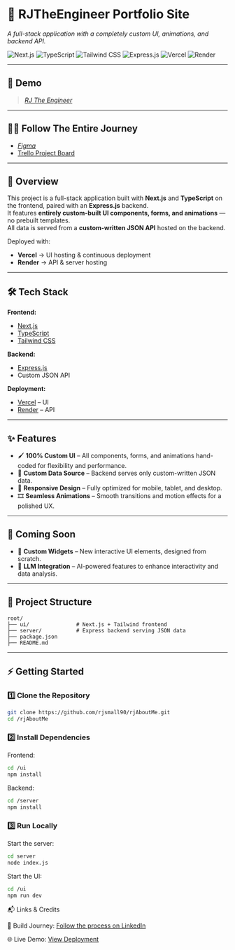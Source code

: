 # 📂 **RJTheEngineer Portfolio Site**
_A full-stack application with a completely custom UI, animations, and backend API._

![Next.js](https://img.shields.io/badge/Next.js-000000?style=for-the-badge&logo=nextdotjs&logoColor=white)
![TypeScript](https://img.shields.io/badge/TypeScript-3178C6?style=for-the-badge&logo=typescript&logoColor=white)
![Tailwind CSS](https://img.shields.io/badge/Tailwind_CSS-38B2AC?style=for-the-badge&logo=tailwind-css&logoColor=white)
![Express.js](https://img.shields.io/badge/Express.js-000000?style=for-the-badge&logo=express&logoColor=white)
![Vercel](https://img.shields.io/badge/Vercel-000000?style=for-the-badge&logo=vercel&logoColor=white)
![Render](https://img.shields.io/badge/Render-46E3B7?style=for-the-badge&logo=render&logoColor=black)

---

## 📸 **Demo**
> [_RJ The Engineer_](https://rj-about-me-rj-smalls-projects.vercel.app/)

---

## 🚶🏾 **Follow The Entire Journey**
- [_Figma_](https://www.figma.com/proto/xS1RkAc1sCVcnH2R41NHNd/portfolio-draft?node-id=0-1&t=aw24DxPlIp2tnpvk-1)
- [ Trello Project Board ](https://trello.com/invite/b/688c2343d23c3465b1d91cd4/ATTI77605251430f70f39e99f7a571a8ab96F9723C73/ui-components)

---


## 🚀 **Overview**
This project is a full-stack application built with **Next.js** and **TypeScript** on the frontend, paired with an **Express.js** backend.  
It features **entirely custom-built UI components, forms, and animations** — no prebuilt templates.  
All data is served from a **custom-written JSON API** hosted on the backend.

Deployed with:
- **Vercel** → UI hosting & continuous deployment  
- **Render** → API & server hosting  

---

## 🛠 **Tech Stack**

**Frontend:**
- [Next.js](https://nextjs.org/)
- [TypeScript](https://www.typescriptlang.org/)
- [Tailwind CSS](https://tailwindcss.com/)

**Backend:**
- [Express.js](https://expressjs.com/)
- Custom JSON API

**Deployment:**
- [Vercel](https://vercel.com/) – UI
- [Render](https://render.com/) – API

---

## ✨ **Features**
- 🖌 **100% Custom UI** – All components, forms, and animations hand-coded for flexibility and performance.  
- 📡 **Custom Data Source** – Backend serves only custom-written JSON data.  
- 📱 **Responsive Design** – Fully optimized for mobile, tablet, and desktop.  
- 🎞 **Seamless Animations** – Smooth transitions and motion effects for a polished UX.  

---

## 🔮 **Coming Soon**
- 🧩 **Custom Widgets** – New interactive UI elements, designed from scratch.  
- 🤖 **LLM Integration** – AI-powered features to enhance interactivity and data analysis.  

---

## 📂 **Project Structure**
```shell
root/
├── ui/               # Next.js + Tailwind frontend
├── server/           # Express backend serving JSON data
├── package.json
├── README.md
```

---

## ⚡ **Getting Started**

### 1️⃣ Clone the Repository
```bash
git clone https://github.com/rjsmall90/rjAboutMe.git
cd /rjAboutMe
```

### 2️⃣ Install Dependencies
Frontend:
```bash
cd /ui
npm install
```

Backend:
```bash
cd /server
npm install
```

### 3️⃣ Run Locally
Start the server:
```bash
cd server
node index.js
```
Start the UI:
```bash
cd /ui
npm run dev
```

📬 Links & Credits

🔗 Build Journey: [Follow the process on LinkedIn](https://linkedin.com/in/ryansmall90)

🌐 Live Demo: [View Deployment](https://rj-about-me-rj-smalls-projects.vercel.app/)

